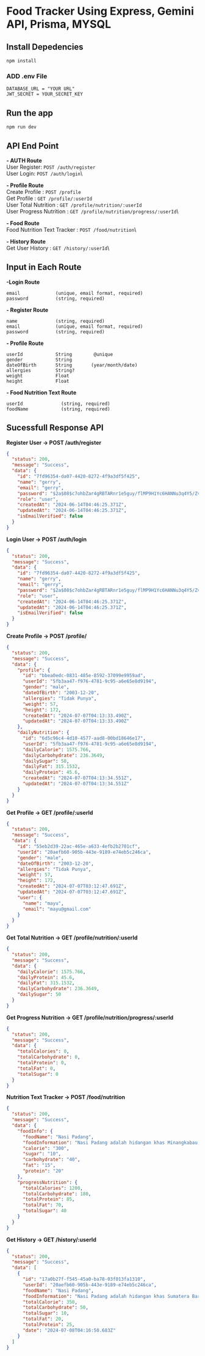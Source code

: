 # Food Tracker Using Express, Gemini API, Prisma, MYSQL

## Install Depedencies

    npm install

### ADD .env File

    DATABASE_URL = "YOUR URL"
    JWT_SECRET = YOUR_SECRET_KEY

## Run the app

    npm run dev

## API End Point

**- AUTH Route** \
User Register: `POST /auth/register`\
User Login: `POST /auth/login`\

**- Profile Route** \
Create Profile           : `POST /profile`\
Get Profile              : `GET /profile/:userId`\
User Total Nutrition     : `GET /profile/nutrition/:userId`\
User Progress Nutrition  : `GET /profile/nutrition/progress/:userId`\

**- Food Route** \
Food Nutrition Text Tracker      : `POST /food/nutrition`\

**- History Route** \
Get User History                 : `GET /history/:userId`\

## Input in Each Route
**-Login Route**
```
email             (unique, email format, required)
password          (string, required)
```

**- Register Route**
```
name              (string, required)
email             (unique, email format, required)
password          (string, required)
```

**- Profile Route**
```
userId            String        @unique
gender            String
dateOfBirth       String       (year/month/date)
allergies         String?       
weight            Float
height            Float
```

**- Food Nutrition Text Route**
```
userId              (string, required)
foodName            (string, required)
```

## Sucessfull Response API
**Register User -> POST /auth/register**
```json
{
  "status": 200,
  "message": "Success",
  "data": {
    "id": "7fd96354-da07-4420-8272-4f9a3df5f425",
    "name": "gerry",
    "email": "gerry",
    "password": "$2a$08$c7ohbZar4gRBTARnr1e5guy/flMP9H1Yc6HANNu3q4Y5/Zvg5IC2.",
    "role": "user",
    "createdAt": "2024-06-14T04:46:25.371Z",
    "updatedAt": "2024-06-14T04:46:25.371Z",
    "isEmailVerified": false
  }
}
```

**Login User -> POST /auth/login**
```json
{
  "status": 200,
  "message": "Success",
  "data": {
    "id": "7fd96354-da07-4420-8272-4f9a3df5f425",
    "name": "gerry",
    "email": "gerry",
    "password": "$2a$08$c7ohbZar4gRBTARnr1e5guy/flMP9H1Yc6HANNu3q4Y5/Zvg5IC2.",
    "role": "user",
    "createdAt": "2024-06-14T04:46:25.371Z",
    "updatedAt": "2024-06-14T04:46:25.371Z",
    "isEmailVerified": false
  }
}
```

**Create Profile -> POST /profile/**
```json
{
  "status": 200,
  "message": "Success",
  "data": {
    "profile": {
      "id": "bbea0edc-0831-485e-8592-37099e9959ad",
      "userId": "5fb3aa47-f976-4781-9c95-a6e65e8d9194",
      "gender": "male",
      "dateOfBirth": "2003-12-20",
      "allergies": "Tidak Punya",
      "weight": 57,
      "height": 172,
      "createdAt": "2024-07-07T04:13:33.490Z",
      "updatedAt": "2024-07-07T04:13:33.490Z"
    },
    "dailyNutrition": {
      "id": "6d5c96c4-4d10-4577-aad8-00bd18646e17",
      "userId": "5fb3aa47-f976-4781-9c95-a6e65e8d9194",
      "dailyCalorie": 1575.766,
      "dailyCarbohydrate": 236.3649,
      "dailySugar": 50,
      "dailyFat": 315.1532,
      "dailyProtein": 45.6,
      "createdAt": "2024-07-07T04:13:34.551Z",
      "updatedAt": "2024-07-07T04:13:34.551Z"
    }
  }
}
```

**Get Profile  -> GET /profile/:userId**
```json
{
  "status": 200,
  "message": "Success",
  "data": {
    "id": "55eb2d39-22ac-465e-a633-4efb2b2701cf",
    "userId": "20aefb60-905b-443e-9189-e74eb5c246ca",
    "gender": "male",
    "dateOfBirth": "2003-12-20",
    "allergies": "Tidak Punya",
    "weight": 57,
    "height": 172,
    "createdAt": "2024-07-07T03:12:47.691Z",
    "updatedAt": "2024-07-07T03:12:47.691Z",
    "user": {
      "name": "mayu",
      "email": "mayu@gmail.com"
    }
  }
}
```


**Get Total Nutrition -> GET /profile/nutrition/:userId**
```json
{
  "status": 200,
  "message": "Success",
  "data": {
    "dailyCalorie": 1575.766,
    "dailyProtein": 45.6,
    "dailyFat": 315.1532,
    "dailyCarbohydrate": 236.3649,
    "dailySugar": 50
  }
}
```


**Get Progress Nutrition -> GET /profile/nutrition/progress/:userId**
```json
{
  "status": 200,
  "message": "Success",
  "data": {
    "totalCalories": 0,
    "totalCarbohydrate": 0,
    "totalProtein": 0,
    "totalFat": 0,
    "totalSugar": 0
  }
}
```

**Nutrition Text Tracker -> POST /food/nutrition**
```JSON
{
  "status": 200,
  "message": "Success",
  "data": {
    "foodInfo": {
      "foodName": "Nasi Padang",
      "foodInformation": "Nasi Padang adalah hidangan khas Minangkabau, Sumatera Barat, yang terkenal dengan cita rasa rempah dan beragam lauk pauknya.",
      "calorie": "300",
      "sugar": "10",
      "carbohydrate": "40",
      "fat": "15",
      "protein": "20"
    },
    "progressNutrition": {
      "totalCalories": 1200,
      "totalCarbohydrate": 180,
      "totalProtein": 85,
      "totalFat": 70,
      "totalSugar": 40
    }
  }
}
```

**Get History -> GET /history/:userId**
```json
{
  "status": 200,
  "message": "Success",
  "data": [
    {
      "id": "17a0b27f-f545-45a0-ba78-03f013fa1310",
      "userId": "20aefb60-905b-443e-9189-e74eb5c246ca",
      "foodName": "Nasi Padang",
      "foodInformation": "Nasi Padang adalah hidangan khas Sumatera Barat yang terdiri dari nasi putih dan berbagai lauk pauk, seperti rendang, ayam goreng, ikan bakar, dan sayur-sayuran.",
      "totalCalorie": 350,
      "totalCarbohydrate": 50,
      "totalSugar": 10,
      "totalFat": 20,
      "totalProtein": 25,
      "date": "2024-07-08T04:16:50.683Z"
    }
  ]
}
```


